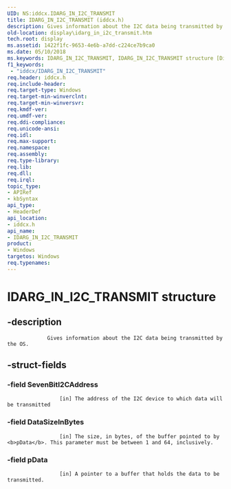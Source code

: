 ```yaml
---
UID: NS:iddcx.IDARG_IN_I2C_TRANSMIT
title: IDARG_IN_I2C_TRANSMIT (iddcx.h)
description: Gives information about the I2C data being transmitted by the OS.
old-location: display\idarg_in_i2c_transmit.htm
tech.root: display
ms.assetid: 1422f1fc-9653-4e6b-a7dd-c224ce7b9ca0
ms.date: 05/10/2018
ms.keywords: IDARG_IN_I2C_TRANSMIT, IDARG_IN_I2C_TRANSMIT structure [Display Devices], display.idarg_in_i2c_transmit, iddcx/IDARG_IN_I2C_TRANSMIT
f1_keywords:
 - "iddcx/IDARG_IN_I2C_TRANSMIT"
req.header: iddcx.h
req.include-header: 
req.target-type: Windows
req.target-min-winverclnt: 
req.target-min-winversvr: 
req.kmdf-ver: 
req.umdf-ver: 
req.ddi-compliance: 
req.unicode-ansi: 
req.idl: 
req.max-support: 
req.namespace: 
req.assembly: 
req.type-library: 
req.lib: 
req.dll: 
req.irql: 
topic_type:
- APIRef
- kbSyntax
api_type:
- HeaderDef
api_location:
- iddcx.h
api_name:
- IDARG_IN_I2C_TRANSMIT
product:
- Windows
targetos: Windows
req.typenames: 
---
```


# IDARG_IN_I2C_TRANSMIT structure


## -description



                 Gives information about the I2C data being transmitted by the OS.
             


## -struct-fields




### -field SevenBitI2CAddress


                     [in] The address of the I2C device to which data will be transmitted
                 


### -field DataSizeInBytes


                     [in] The size, in bytes, of the buffer pointed to by <b>pData</b>. This parameter must be between 1 and 64, inclusively.
                 


### -field pData


                     [in] A pointer to a buffer that holds the data to be transmitted.
                 

